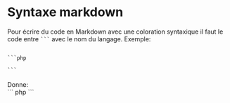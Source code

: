 # Syntaxe markdown

Pour écrire du code en Markdown avec une coloration syntaxique il faut le code entre <code>```</code> avec le nom du langage.
Exemple: <br>

<code>
```php
<?php
$var = 12;
echo 'Var='.$var;
?>
```
</code>
<br>
Donne:
<br>
``` php
<?php
$var = 12;
echo 'Var='.$var;
?>
```